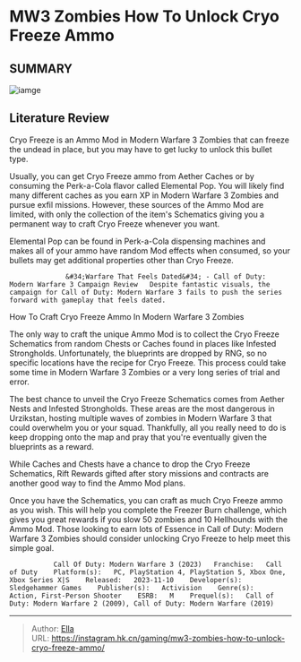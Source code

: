 # MW3 Zombies How To Unlock Cryo Freeze Ammo


## SUMMARY 

![iamge](https://static1.srcdn.com/wordpress/wp-content/uploads/2023/11/mw3-zombies-how-to-unlock-cryo-freeze-ammo.jpg)

## Literature Review

Cryo Freeze is an Ammo Mod in Modern Warfare 3 Zombies that can freeze the undead in place, but you may have to get lucky to unlock this bullet type.





Usually, you can get Cryo Freeze ammo from Aether Caches or by consuming the Perk-a-Cola flavor called Elemental Pop. You will likely find many different caches as you earn XP in Modern Warfare 3 Zombies and pursue exfil missions. However, these sources of the Ammo Mod are limited, with only the collection of the item&#39;s Schematics giving you a permanent way to craft Cryo Freeze whenever you want.






Elemental Pop can be found in Perk-a-Cola dispensing machines and makes all of your ammo have random Mod effects when consumed, so your bullets may get additional properties other than Cryo Freeze.




                  &#34;Warfare That Feels Dated&#34; - Call of Duty: Modern Warfare 3 Campaign Review   Despite fantastic visuals, the campaign for Call of Duty: Modern Warfare 3 fails to push the series forward with gameplay that feels dated.   


 How To Craft Cryo Freeze Ammo In Modern Warfare 3 Zombies 
          

The only way to craft the unique Ammo Mod is to collect the Cryo Freeze Schematics from random Chests or Caches found in places like Infested Strongholds. Unfortunately, the blueprints are dropped by RNG, so no specific locations have the recipe for Cryo Freeze. This process could take some time in Modern Warfare 3 Zombies or a very long series of trial and error.




The best chance to unveil the Cryo Freeze Schematics comes from Aether Nests and Infested Strongholds. These areas are the most dangerous in Urzikstan, hosting multiple waves of zombies in Modern Warfare 3 that could overwhelm you or your squad. Thankfully, all you really need to do is keep dropping onto the map and pray that you&#39;re eventually given the blueprints as a reward.



While Caches and Chests have a chance to drop the Cryo Freeze Schematics, Rift Rewards gifted after story missions and contracts are another good way to find the Ammo Mod plans.




Once you have the Schematics, you can craft as much Cryo Freeze ammo as you wish. This will help you complete the Freezer Burn challenge, which gives you great rewards if you slow 50 zombies and 10 Hellhounds with the Ammo Mod. Those looking to earn lots of Essence in Call of Duty: Modern Warfare 3 Zombies should consider unlocking Cryo Freeze to help meet this simple goal.

               Call Of Duty: Modern Warfare 3 (2023)   Franchise:   Call of Duty    Platform(s):   PC, PlayStation 4, PlayStation 5, Xbox One, Xbox Series X|S    Released:   2023-11-10    Developer(s):   Sledgehammer Games    Publisher(s):   Activision    Genre(s):   Action, First-Person Shooter    ESRB:   M    Prequel(s):   Call of Duty: Modern Warfare 2 (2009), Call of Duty: Modern Warfare (2019)      

---

> Author: [Ella](https://instagram.hk.cn/)  
> URL: https://instagram.hk.cn/gaming/mw3-zombies-how-to-unlock-cryo-freeze-ammo/  

